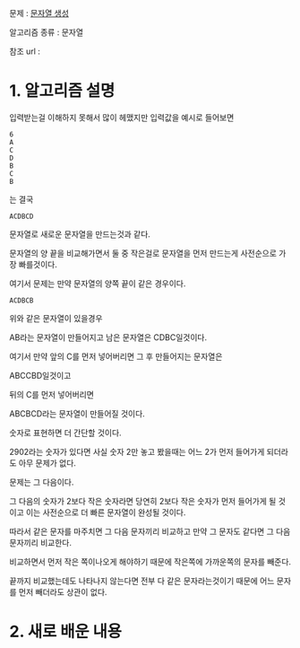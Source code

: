 문제 : [문자열 생성](https://www.acmicpc.net/problem/6137)

알고리즘 종류 : 문자열

참조 url :

# 1. 알고리즘 설명

입력받는걸 이해하지 못해서 많이 헤맸지만 입력값을 예시로 들어보면
    
    6
    A
    C
    D
    B
    C
    B

는 결국

    ACDBCD

문자열로 새로운 문자열을 만드는것과 같다.

문자열의 양 끝을 비교해가면서 둘 중 작은걸로 문자열을 먼저 만드는게 사전순으로 가장 빠를것이다.

여기서 문제는 만약 문자열의 양쪽 끝이 같은 경우이다.

    ACDBCB

위와 같은 문자열이 있을경우

AB라는 문자열이 만들어지고 남은 문자열은 CDBC일것이다.

여기서 만약 앞의 C를 먼저 넣어버리면 그 후 만들어지는 문자열은

ABCCBD일것이고

뒤의 C를 먼저 넣어버리면

ABCBCD라는 문자열이 만들어질 것이다.

숫자로 표현하면 더 간단할 것이다.

2902라는 숫자가 있다면 사실 숫자 2만 놓고 봤을때는 어느 2가 먼저 들어가게 되더라도 아무 문제가 없다.

문제는 그 다음이다.

그 다음의 숫자가 2보다 작은 숫자라면 당연히 2보다 작은 숫자가 먼저 들어가게 될 것이고 이는 사전순으로 더 빠른 문자열이 완성될 것이다.

따라서 같은 문자를 마주치면 그 다음 문자끼리 비교하고 만약 그 문자도 같다면 그 다음 문자끼리 비교한다.

비교하면서 먼저 작은 쪽이나오게 해야하기 때문에 작은쪽에 가까운쪽의 문자를 빼준다.

끝까지 비교했는데도 나타나지 않는다면 전부 다 같은 문자라는것이기 때문에 어느 문자를 먼저 빼더라도 상관이 없다.

# 2. 새로 배운 내용

